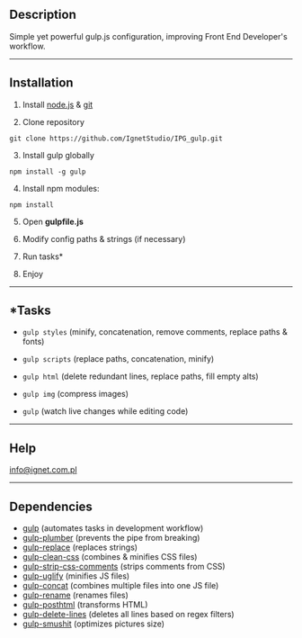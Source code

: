 ## Description

Simple yet powerful gulp.js configuration, improving Front End Developer's workflow.

***

## Installation

1. Install [node.js](https://nodejs.org/en/) & [git](https://git-scm.com/)

2. Clone repository

`git clone https://github.com/IgnetStudio/IPG_gulp.git`

3. Install gulp globally

`npm install -g gulp`

4. Install npm modules:

`npm install`

5. Open **gulpfile.js**

6. Modify config paths & strings (if necessary)

7. Run tasks*

8. Enjoy

***

## *Tasks

- `gulp styles` (minify, concatenation, remove comments, replace paths & fonts)

- `gulp scripts` (replace paths, concatenation, minify)

- `gulp html` (delete redundant lines, replace paths, fill empty alts)

- `gulp img` (compress images)

- `gulp` (watch live changes while editing code)

***

## Help

info@ignet.com.pl

***

## Dependencies

- [gulp](https://www.npmjs.com/package/gulp) (automates tasks in development workflow)
- [gulp-plumber](https://www.npmjs.com/package/gulp-plumber) (prevents the pipe from breaking)
- [gulp-replace](https://www.npmjs.com/package/gulp-replace) (replaces strings)
- [gulp-clean-css](https://www.npmjs.com/package/gulp-clean-css) (combines & minifies CSS files)
- [gulp-strip-css-comments](https://www.npmjs.com/package/gulp-strip-css-comments) (strips comments from CSS)
- [gulp-uglify](https://www.npmjs.com/package/gulp-uglify) (minifies JS files)
- [gulp-concat](https://www.npmjs.com/package/gulp-concat) (combines multiple files into one JS file)
- [gulp-rename](https://www.npmjs.com/package/gulp-rename) (renames files)
- [gulp-posthtml](https://www.npmjs.com/package/gulp-posthtml) (transforms HTML)
- [gulp-delete-lines](https://www.npmjs.com/package/gulp-delete-lines) (deletes all lines based on regex filters)
- [gulp-smushit](https://www.npmjs.com/package/gulp-smushit) (optimizes pictures size)